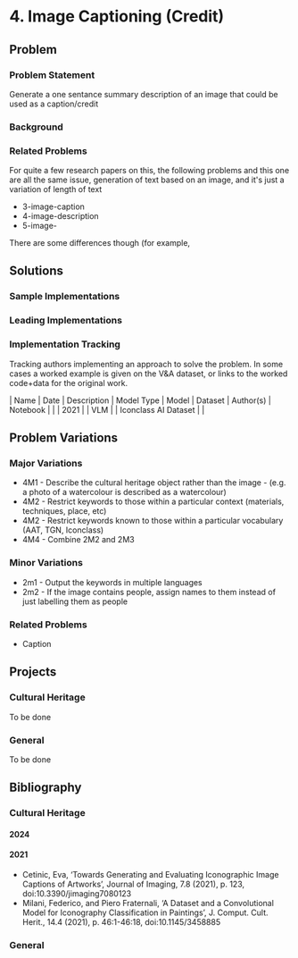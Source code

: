 # 4. Image Captioning (Credit)

## Problem

### Problem Statement

Generate a one sentance summary description of an image that could be used as a caption/credit

### Background

### Related Problems

For quite a few research papers on this, the following problems and this one are all the same issue, generation of text based
on an image, and it's just a variation of length of text

  * 3-image-caption
  * 4-image-description
  * 5-image-

There are some differences though (for example, 

## Solutions

### Sample Implementations

### Leading Implementations

### Implementation Tracking

Tracking authors implementing an approach to solve the problem. In some cases a worked example is
given on the V&A dataset, or links to the worked code+data for the original work.

| Name | Date | Description | Model Type | Model | Dataset | Author(s) | Notebook | 
| | 2021 | | VLM | | Iconclass AI Dataset | |

## Problem Variations

### Major Variations

  * 4M1 - Describe the cultural heritage object rather than the image - (e.g. a photo of a watercolour is described as a watercolour)
  * 4M2 - Restrict keywords to those within a particular context (materials, techniques, place, etc)
  * 4M2 - Restrict keywords known to those within a particular vocabulary (AAT, TGN, Iconclass)
  * 4M4 - Combine 2M2 and 2M3

### Minor Variations

  * 2m1 - Output the keywords in multiple languages
  * 2m2 - If the image contains people, assign names to them instead of just labelling them as people

### Related Problems

  * Caption

## Projects 

### Cultural Heritage

To be done

### General

To be done

## Bibliography

### Cultural Heritage

#### 2024

#### 2021

  * Cetinic, Eva, ‘Towards Generating and Evaluating Iconographic Image Captions of Artworks’, Journal of Imaging, 7.8 (2021), p. 123, doi:10.3390/jimaging7080123
  * Milani, Federico, and Piero Fraternali, ‘A Dataset and a Convolutional Model for Iconography Classification in Paintings’, J. Comput. Cult. Herit., 14.4 (2021), p. 46:1-46:18, doi:10.1145/3458885

### General

